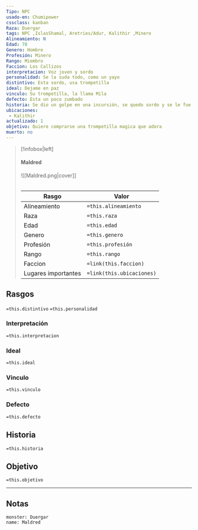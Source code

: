 ```yaml
---
Tipo: NPC
usado-en: Chumipower
cssclass: kanban
Raza: Duergar
tags: NPC ,IslasShamal, Aretries/Adur, Kalithir ,Minero
Alineamiento: N
Edad: 78
Genero: Hombre
Profesión: Minero
Rango: Miembro
Faccion: Los Callizos
interpretacion: Voz joven y sordo
personalidad: Se la suda todo, como un yayo
distintivo: Esta sordo, usa trompetilla
ideal: Dejame en paz
vinculo: Su trompetilla, la llama Mila
defecto: Esta un poco zumbado
historia: Se dio un golpe en una incursión, se quedo sordo y se le fue un poco
ubicaciones:
 - Kalithir
actualizado: 1
objetivo: Quiere comprarse una trompetilla magica que adora
muerto: no
---
```

> [!infobox|left]
>  #### Maldred
> ![[Maldred.png|cover]]
> ######   
> |Rasgo | Valor |
> | --- | --- |
> | Alineamiento | `=this.alineamiento`|
> | Raza | `=this.raza` |
> | Edad | `=this.edad` |
> | Genero | `=this.genero` |
> | Profesión | `=this.profesión` |
> | Rango | `=this.rango` |
> | Faccion | `=link(this.faccion)` |
>  | Lugares  importantes| `=link(this.ubicaciones)` |

## Rasgos 
 `=this.distintivo`
  `=this.personalidad`
###  Interpretación
  `=this.interpretacion`
### Ideal           
 `=this.ideal`
### Vinculo 
 `=this.vinculo`
### Defecto
 `=this.defecto`
## Historia
 `=this.historia`

 ##  Objetivo
   `=this.objetivo`
   
___
   ## Notas


```statblock
monster: Duergar
name: Maldred
```